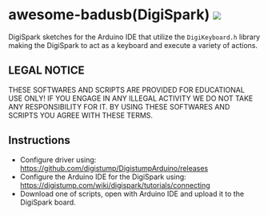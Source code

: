 # awesome-badusb(DigiSpark) <img src = 'https://camo.githubusercontent.com/abb97269de2982c379cbc128bba93ba724d8822bfbe082737772bd4feb59cb54/68747470733a2f2f63646e2e7261776769742e636f6d2f73696e647265736f726875732f617765736f6d652f643733303566333864323966656437386661383536353265336136336531353464643865383832392f6d656469612f62616467652e737667'></img>
  DigiSpark sketches for the Arduino IDE that utilize the `DigiKeyboard.h` library making the DigiSpark to act as a keyboard and execute a variety of actions.

## LEGAL NOTICE
THESE SOFTWARES AND SCRIPTS ARE PROVIDED FOR EDUCATIONAL USE ONLY! IF YOU ENGAGE IN ANY ILLEGAL ACTIVITY WE DO NOT TAKE ANY RESPONSIBILITY FOR IT. BY USING THESE SOFTWARES AND SCRIPTS YOU AGREE WITH THESE TERMS.

## Instructions
- Configure driver using: https://github.com/digistump/DigistumpArduino/releases
- Configure the Arduino IDE for the DigiSpark using: https://digistump.com/wiki/digispark/tutorials/connecting
- Download one of scripts, open with Arduino IDE and upload it to the DigiSpark board.
